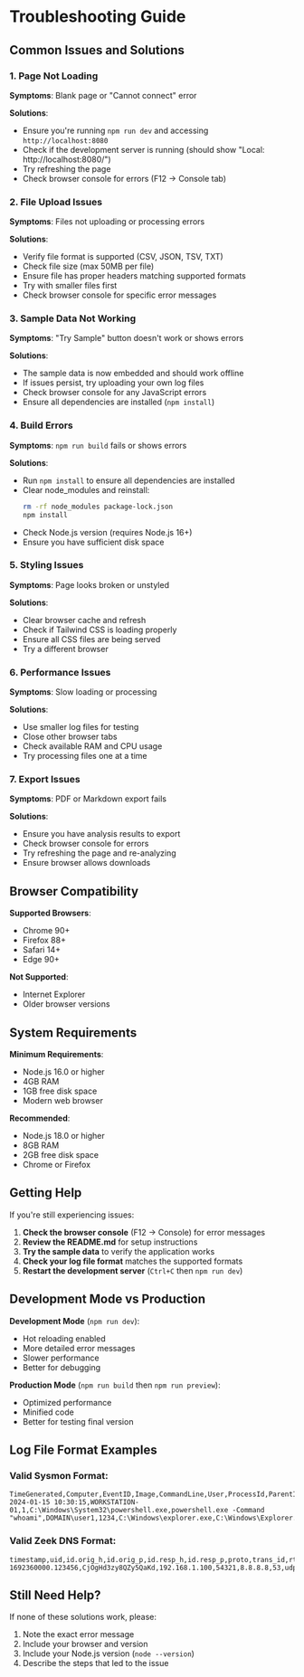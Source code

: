 # Troubleshooting Guide

## Common Issues and Solutions

### 1. Page Not Loading

**Symptoms**: Blank page or "Cannot connect" error

**Solutions**:
- Ensure you're running `npm run dev` and accessing `http://localhost:8080`
- Check if the development server is running (should show "Local: http://localhost:8080/")
- Try refreshing the page
- Check browser console for errors (F12 → Console tab)

### 2. File Upload Issues

**Symptoms**: Files not uploading or processing errors

**Solutions**:
- Verify file format is supported (CSV, JSON, TSV, TXT)
- Check file size (max 50MB per file)
- Ensure file has proper headers matching supported formats
- Try with smaller files first
- Check browser console for specific error messages

### 3. Sample Data Not Working

**Symptoms**: "Try Sample" button doesn't work or shows errors

**Solutions**:
- The sample data is now embedded and should work offline
- If issues persist, try uploading your own log files
- Check browser console for any JavaScript errors
- Ensure all dependencies are installed (`npm install`)

### 4. Build Errors

**Symptoms**: `npm run build` fails or shows errors

**Solutions**:
- Run `npm install` to ensure all dependencies are installed
- Clear node_modules and reinstall:
  ```bash
  rm -rf node_modules package-lock.json
  npm install
  ```
- Check Node.js version (requires Node.js 16+)
- Ensure you have sufficient disk space

### 5. Styling Issues

**Symptoms**: Page looks broken or unstyled

**Solutions**:
- Clear browser cache and refresh
- Check if Tailwind CSS is loading properly
- Ensure all CSS files are being served
- Try a different browser

### 6. Performance Issues

**Symptoms**: Slow loading or processing

**Solutions**:
- Use smaller log files for testing
- Close other browser tabs
- Check available RAM and CPU usage
- Try processing files one at a time

### 7. Export Issues

**Symptoms**: PDF or Markdown export fails

**Solutions**:
- Ensure you have analysis results to export
- Check browser console for errors
- Try refreshing the page and re-analyzing
- Ensure browser allows downloads

## Browser Compatibility

**Supported Browsers**:
- Chrome 90+
- Firefox 88+
- Safari 14+
- Edge 90+

**Not Supported**:
- Internet Explorer
- Older browser versions

## System Requirements

**Minimum Requirements**:
- Node.js 16.0 or higher
- 4GB RAM
- 1GB free disk space
- Modern web browser

**Recommended**:
- Node.js 18.0 or higher
- 8GB RAM
- 2GB free disk space
- Chrome or Firefox

## Getting Help

If you're still experiencing issues:

1. **Check the browser console** (F12 → Console) for error messages
2. **Review the README.md** for setup instructions
3. **Try the sample data** to verify the application works
4. **Check your log file format** matches the supported formats
5. **Restart the development server** (`Ctrl+C` then `npm run dev`)

## Development Mode vs Production

**Development Mode** (`npm run dev`):
- Hot reloading enabled
- More detailed error messages
- Slower performance
- Better for debugging

**Production Mode** (`npm run build` then `npm run preview`):
- Optimized performance
- Minified code
- Better for testing final version

## Log File Format Examples

### Valid Sysmon Format:
```csv
TimeGenerated,Computer,EventID,Image,CommandLine,User,ProcessId,ParentImage,ParentCommandLine,Hashes
2024-01-15 10:30:15,WORKSTATION-01,1,C:\Windows\System32\powershell.exe,powershell.exe -Command "whoami",DOMAIN\user1,1234,C:\Windows\explorer.exe,C:\Windows\Explorer.EXE,SHA256=A1B2C3D4E5F6
```

### Valid Zeek DNS Format:
```csv
timestamp,uid,id.orig_h,id.orig_p,id.resp_h,id.resp_p,proto,trans_id,rtt,query,qclass,qclass_name,qtype,qtype_name,rcode,rcode_name,AA,TC,RD,RA,Z,answers,TTLs,rejected
1692360000.123456,CjOgHd3zy8QZy5QaKd,192.168.1.100,54321,8.8.8.8,53,udp,15423,0.025,google.com,1,C_INTERNET,1,A,0,NOERROR,F,F,T,T,0,142.250.185.14,300,F
```

## Still Need Help?

If none of these solutions work, please:
1. Note the exact error message
2. Include your browser and version
3. Include your Node.js version (`node --version`)
4. Describe the steps that led to the issue
